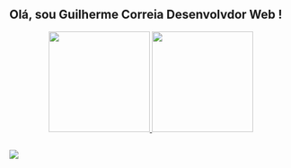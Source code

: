 ## Olá, sou Guilherme Correia Desenvolvdor Web ! 

<div align="center">
  <a href="https://github.com/DevGuiCorreia">
  <img height="180em" src="https://github-readme-stats.vercel.app/api?username=guilhermebcorreia&show_icons=true&theme=dark&include_all_commits=true&count_private=true"/>
  <img height="180em" src="https://github-readme-stats.vercel.app/api/top-langs/?username=guilhermebcorreia&layout=compact&langs_count=7&theme=dark"/>
</div>
  
##
  
<div>
  <a href="https://www.linkedin.com/in/guilherme-correia-7b158420b/" target="_blank"><img src="https://img.shields.io/badge/-LinkedIn-%230077B5?style=for-the-badge&logo=linkedin&logoColor=white" target="_blank"></a>
</div>
